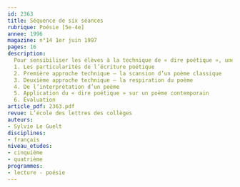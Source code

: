 ```yaml
---
id: 2363
title: Séquence de six séances 
rubrique: Poésie [5e-4e]
annee: 1996
magazine: n°14 1er juin 1997
pages: 16
description: 
  Pour sensibiliser les élèves à la technique de « dire poétique », une séquence de travail en six séances, dont l’objectif dépasse la simple acquisition des règles primaires de prosodie. Elle peut également trouver sa place en classe, pendant les dominantes lecture et expression écrite et orale.
  1. Les particularités de l’écriture poétique
  2. Première approche technique – la scansion d’un poème classique
  3. Deuxième approche technique – la respiration du poème
  4. De l’interprétation d’un poème
  5. Application du « dire poétique » sur un poème contemporain
  6. Évaluation
article_pdf: 2363.pdf
revue: L’école des lettres des collèges
auteurs:
- Sylvie Le Guelt
disciplines:
- français
niveau_etudes:
- cinquième
- quatrième
programmes:
- lecture - poésie
---
```

